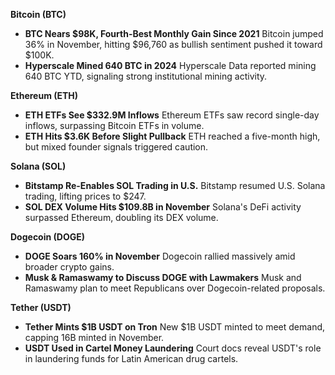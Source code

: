 **Bitcoin (BTC)**

- **BTC Nears $98K, Fourth-Best Monthly Gain Since 2021**
   Bitcoin jumped 36% in November, hitting $96,760 as bullish sentiment pushed it toward $100K.
- **Hyperscale Mined 640 BTC in 2024**
   Hyperscale Data reported mining 640 BTC YTD, signaling strong institutional mining activity.

**Ethereum (ETH)**

- **ETH ETFs See $332.9M Inflows**
   Ethereum ETFs saw record single-day inflows, surpassing Bitcoin ETFs in volume.
- **ETH Hits $3.6K Before Slight Pullback**
   ETH reached a five-month high, but mixed founder signals triggered caution.

**Solana (SOL)**

- **Bitstamp Re-Enables SOL Trading in U.S.**
   Bitstamp resumed U.S. Solana trading, lifting prices to $247.
- **SOL DEX Volume Hits $109.8B in November**
   Solana's DeFi activity surpassed Ethereum, doubling its DEX volume.

**Dogecoin (DOGE)**

- **DOGE Soars 160% in November**
   Dogecoin rallied massively amid broader crypto gains.
- **Musk & Ramaswamy to Discuss DOGE with Lawmakers**
   Musk and Ramaswamy plan to meet Republicans over Dogecoin-related proposals.

**Tether (USDT)**

- **Tether Mints $1B USDT on Tron**
   New $1B USDT minted to meet demand, capping 16B minted in November.
- **USDT Used in Cartel Money Laundering**
   Court docs reveal USDT's role in laundering funds for Latin American drug cartels.